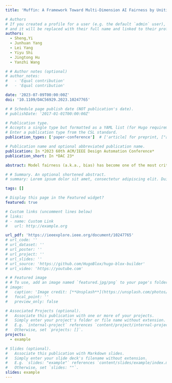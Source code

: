 ```yaml
---
title: 'Muffin: A Framework Toward Multi-Dimension AI Fairness by Uniting Off-the-Shelf Models'

# Authors
# If you created a profile for a user (e.g. the default `admin` user), write the username (folder name) here
# and it will be replaced with their full name and linked to their profile.
authors:
  - Sheng,Yi
  - Junhuan Yang
  - Lei Yang
  - Yiyu Shi
  - Jingtong Hu
  - Yanzhi Wang

# # Author notes (optional)
# author_notes:
#   - 'Equal contribution'
#   - 'Equal contribution'

date: '2023-07-09T00:00:00Z'
doi: '10.1109/DAC56929.2023.10247765'

# # Schedule page publish date (NOT publication's date).
# publishDate: '2017-01-01T00:00:00Z'

# Publication type.
# Accepts a single type but formatted as a YAML list (for Hugo requirements).
# Enter a publication type from the CSL standard.
publication_types: ['paper-conference']  # ['article] for preprint, ["article-journal"] for journel

# Publication name and optional abbreviated publication name.
publication: In *2023 60th ACM/IEEE Design Automation Conference*
publication_short: In *DAC 23*

abstract: Model fairness (a.k.a., bias) has become one of the most critical problems in a wide range of AI applications. An unfair model in autonomous driving may cause a traffic accident if corner cases (e.g., extreme weather) cannot be fairly regarded; or it will incur healthcare disparities if the AI model misdiagnoses a certain group of people (e.g., brown and black skin). In recent years, there are emerging research works on addressing unfairness, and they mainly focus on a single unfair attribute, like skin tone; however, real-world data commonly have multiple attributes, among which unfairness can exist in more than one attribute, called "multi-dimensional fairness". In this paper, we first reveal a strong correlation between the different unfair attributes, i.e., optimizing fairness on one attribute will lead to the collapse of others. Then, we propose a novel Multi-Dimension Fairness framework, namely Muffin, which includes an automatic tool to unite off-the-shelf models to improve the fairness on multiple attributes simultaneously. Case studies on dermatology datasets with two unfair attributes show that the existing approach can achieve 21.05% fairness improvement on the first attribute while it makes the second attribute unfair by 1.85%. On the other hand, the proposed Muffin can unite multiple models to achieve simultaneously 26.32% and 20.37% fairness improvement on both attributes; meanwhile, it obtains 5.58% accuracy gain.

# # Summary. An optional shortened abstract.
# summary: Lorem ipsum dolor sit amet, consectetur adipiscing elit. Duis posuere tellus ac convallis placerat. Proin tincidunt magna sed ex sollicitudin condimentum.

tags: []

# Display this page in the Featured widget?
featured: true

# Custom links (uncomment lines below)
# links:
# - name: Custom Link
#   url: http://example.org

url_pdf: 'https://ieeexplore.ieee.org/document/10247765'
# url_code: ''
# url_dataset: ''
# url_poster: ''
# url_project: ''
# url_slides: ''
# url_source: 'https://github.com/HugoBlox/hugo-blox-builder'
# url_video: 'https://youtube.com'

# # Featured image
# # To use, add an image named `featured.jpg/png` to your page's folder.
# image:
#   caption: 'Image credit: [**Unsplash**](https://unsplash.com/photos/pLCdAaMFLTE)'
#   focal_point: ''
#   preview_only: false

# Associated Projects (optional).
#   Associate this publication with one or more of your projects.
#   Simply enter your project's folder or file name without extension.
#   E.g. `internal-project` references `content/project/internal-project/index.md`.
#   Otherwise, set `projects: []`.
projects:
  - example

# Slides (optional).
#   Associate this publication with Markdown slides.
#   Simply enter your slide deck's filename without extension.
#   E.g. `slides: "example"` references `content/slides/example/index.md`.
#   Otherwise, set `slides: ""`.
slides: example
---
```


<!-- {{% callout note %}}
Click the _Cite_ button above to demo the feature to enable visitors to import publication metadata into their reference management software.
{{% /callout %}}

{{% callout note %}}
Create your slides in Markdown - click the _Slides_ button to check out the example.
{{% /callout %}}

Add the publication's **full text** or **supplementary notes** here. You can use rich formatting such as including [code, math, and images](https://docs.hugoblox.com/content/writing-markdown-latex/). -->
